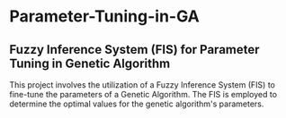 # Parameter-Tuning-in-GA
## Fuzzy Inference System (FIS) for Parameter Tuning in Genetic Algorithm

This project involves the utilization of a Fuzzy Inference System (FIS) to fine-tune the parameters of a Genetic Algorithm. The FIS is employed to determine the optimal values for the genetic algorithm's parameters.
